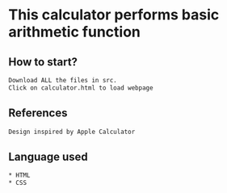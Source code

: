 # This calculator performs basic arithmetic function

## How to start?
  ```bash
Download ALL the files in src. 
Click on calculator.html to load webpage
  ```

## References
  ```bash
  Design inspired by Apple Calculator 
  ```
## Language used 
  ```bash
  * HTML
  * CSS
  ```
